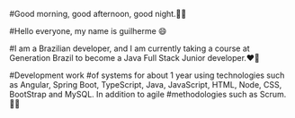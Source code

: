 #Good morning, good afternoon, good night.👋😃

#Hello everyone, my name is guilherme 😄 

#I am a Brazilian developer, and I am currently taking a course at Generation Brazil to become a Java Full Stack Junior developer.❤️🤩


#Development work
#of systems for about 1 year using technologies such as Angular, Spring Boot, TypeScript, Java, JavaScript, HTML, Node, CSS, BootStrap and MySQL. In addition to agile #methodologies such as Scrum. 👨‍💻
